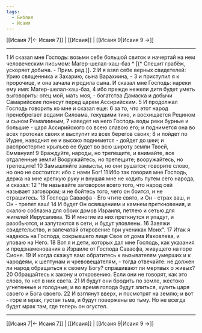 ```yaml
---
tags:
  - Библия
  - Исаия
---
```

[[Исаия 7|← Исаия 7]] | [[Исаия]] | [[Исаия 9|Исаия 9 →]]

---
1 И сказал мне Господь: возьми себе большой свиток и начертай на нем человеческим письмом: Магер-шелал-хаш-баз * [(* Спешит грабёж, ускоряет добыча. - Прим. ред.)].
2 И я взял себе верных свидетелей: Урию священника и Захарию, сына Варахиина, -
3 и приступил я к пророчице, и она зачала и родила сына. И сказал мне Господь: нареки ему имя: Магер-шелал-хаш-баз,
4 ибо прежде нежели дитя будет уметь выговорить: отец мой, мать моя, - богатства Дамаска и добычи Самарийские понесут перед царем Ассирийским.
5 И продолжал Господь говорить ко мне и сказал еще:
6 за то, что этот народ пренебрегает водами Силоама, текущими тихо, и восхищается Рецином и сыном Ремалииным,
7 наведет на него Господь воды реки бурные и большие - царя Ассирийского со всею славою его; и поднимется она во всех протоках своих и выступит из всех берегов своих;
8 и пойдет по Иудее, наводнит ее и высоко поднимется - дойдет до шеи; и распростертие крыльев ее будет во всю широту земли Твоей, Еммануил!
9 Враждуйте, народы, но трепещите, и внимайте, все отдаленные земли! Вооружайтесь, но трепещите; вооружайтесь, но трепещите!
10 Замышляйте замыслы, но они рушатся; говорите слово, но оно не состоится: ибо с нами Бог!
11 Ибо так говорил мне Господь, держа на мне крепкую руку и внушая мне не ходить путем сего народа, и сказал:
12 "Не называйте заговором всего того, что народ сей называет заговором; и не бойтесь того, чего он боится, и не страшитесь.
13 Господа Саваофа - Его чтите свято, и Он - страх ваш, и Он - трепет ваш!
14 И будет Он освящением и камнем преткновения, и скалою соблазна для обоих домов Израиля, петлею и сетью для жителей Иерусалима.
15 И многие из них преткнутся и упадут, и разобьются, и запутаются в сети, и будут уловлены.
16 Завяжи свидетельство, и запечатай откровение при учениках Моих".
17 Итак я надеюсь на Господа, сокрывшего лице Свое от дома Иаковлева, и уповаю на Него.
18 Вот я и дети, которых дал мне Господь, как указания и предзнаменования в Израиле от Господа Саваофа, живущего на горе Сионе.
19 И когда скажут вам: обратитесь к вызывателям умерших и к чародеям, к шептунам и чревовещателям, - тогда отвечайте: не должен ли народ обращаться к своему Богу? спрашивают ли мертвых о живых?
20 Обращайтесь к закону и откровению. Если они не говорят, как это слово, то нет в них света.
21 И будут они бродить по земле, жестоко угнетенные и голодные; и во время голода будут злиться, хулить царя своего и Бога своего.
22 И взглянут вверх, и посмотрят на землю; и вот - горе и мрак, густая тьма, и будут повержены во тьму. Но не всегда будет мрак там, где теперь он огустел.

---
[[Исаия 7|← Исаия 7]] | [[Исаия]] | [[Исаия 9|Исаия 9 →]]